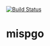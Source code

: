 [![Build Status](https://travis.cert.corp/nbareil/gomisp.svg?token=HiCscpT3QsuSvZQJTsna&branch=master)](https://travis.cert.corp/nbareil/gomisp)


# mispgo
